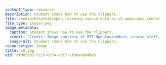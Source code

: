 ```yaml
---
content_type: resource
description: Student shows how to use the clippers.
file: /media/https%3A/open-learning-course-data-rc.s3.amazonaws.com/ec-s06-design-for-demining-spring-2007/cfd05c035c1b6c54cdc72f90e8ab4beb_10.jpg
file_type: image/jpeg
image_metadata:
  caption: Student shows how to use the clippers.
  credit: 'Credit: Image courtesy of MIT OpenCourseWare, course staff, and students.'
  image-alt: Student shows how to use the clippers.
resourcetype: Image
title: 10.jpg
uid: cfd05c03-5c1b-6c54-cdc7-2f90e8ab4beb
---
```

